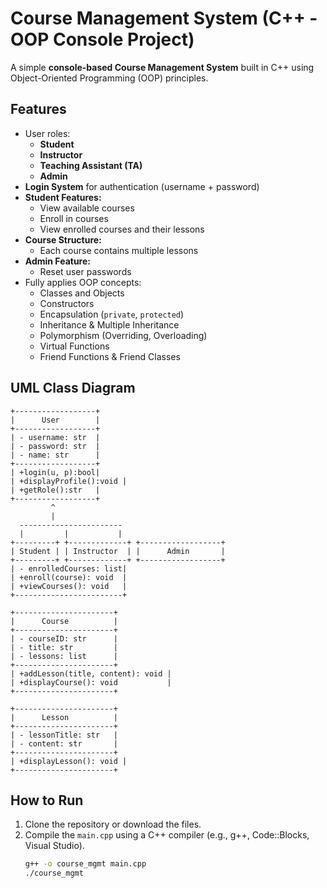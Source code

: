 # Course Management System (C++ - OOP Console Project)

A simple **console-based Course Management System** built in C++ using Object-Oriented Programming (OOP) principles.

## Features

- User roles:
    - **Student**
    - **Instructor**
    - **Teaching Assistant (TA)**
    - **Admin**
- **Login System** for authentication (username + password)
- **Student Features:**
    - View available courses
    - Enroll in courses
    - View enrolled courses and their lessons
- **Course Structure:**
    - Each course contains multiple lessons
- **Admin Feature:**
    - Reset user passwords
- Fully applies OOP concepts:
    - Classes and Objects
    - Constructors
    - Encapsulation (`private`, `protected`)
    - Inheritance & Multiple Inheritance
    - Polymorphism (Overriding, Overloading)
    - Virtual Functions
    - Friend Functions & Friend Classes

## UML Class Diagram

```uml
+------------------+
|      User        |
+------------------+
| - username: str  |
| - password: str  |
| - name: str      |
+------------------+
| +login(u, p):bool|
| +displayProfile():void |
| +getRole():str   |
+------------------+
         ^
         |
  -----------------------
  |         |           |
+---------+ +-------------+ +------------------+
| Student | | Instructor  | |      Admin       |
+---------+ +-------------+ +------------------+
| - enrolledCourses: list|
| +enroll(course): void  |
| +viewCourses(): void   |
+------------------------+

+----------------------+
|      Course          |
+----------------------+
| - courseID: str      |
| - title: str         |
| - lessons: list      |
+----------------------+
| +addLesson(title, content): void |
| +displayCourse(): void           |
+----------------------+

+----------------------+
|      Lesson          |
+----------------------+
| - lessonTitle: str   |
| - content: str       |
+----------------------+
| +displayLesson(): void |
+----------------------+

```

## How to Run

1. Clone the repository or download the files.
2. Compile the `main.cpp` using a C++ compiler (e.g., g++, Code::Blocks, Visual Studio).
   ```bash
   g++ -o course_mgmt main.cpp
   ./course_mgmt
